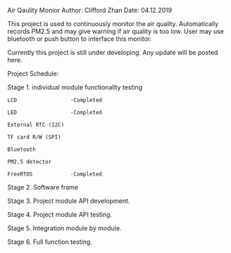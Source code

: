 Air Qaulity Monior
Author: Clifford Zhan
Date: 04.12.2019

This project is used to continuously monitor the air quality. Automatically records PM2.5 and may give warning if air quality is too low. User may use bluetooth or push button to interface this monitor.

Currently this project is still under developing. Any update will be posted here.

Project Schedule:

Stage 1. individual module functionality testing

    LCD                 -Completed

    LED                 -Completed

    External RTC (I2C)

    TF card R/W (SPI)

    Bluetooth

    PM2.5 detector

    FreeRTOS            -Completed

Stage 2. Software frame

Stage 3. Project module API development.

Stage 4. Project module API testing.

Stage 5. Integration module by module.

Stage 6. Full function testing.

